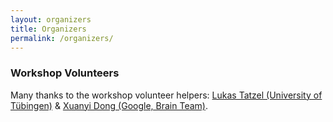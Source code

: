 ```yaml
---
layout: organizers
title: Organizers
permalink: /organizers/
---
```


### Workshop Volunteers

Many thanks to the workshop volunteer helpers: [Lukas Tatzel (University of Tübingen)](https://uni-tuebingen.de/fakultaeten/mathematisch-naturwissenschaftliche-fakultaet/fachbereiche/informatik/lehrstuehle/methoden-des-maschinellen-lernens/personen/) & [Xuanyi Dong (Google, Brain Team)](https://xuanyidong.com/).
